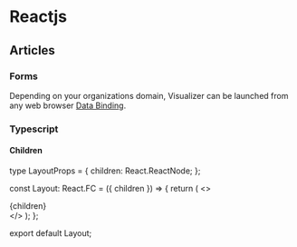# Reactjs

## Articles

### Forms

Depending on your organizations domain, Visualizer can be launched from any
web browser [Data Binding](https://www.joshwcomeau.com/react/data-binding/).

### Typescript

#### Children

type LayoutProps = {
  children: React.ReactNode;
};

const Layout: React.FC<LayoutProps> = ({ children }) => {
  return (
    <>
      <main>
        <Navbar />
        {children}
      </main>
    </>
  );
};

export default Layout;
```
